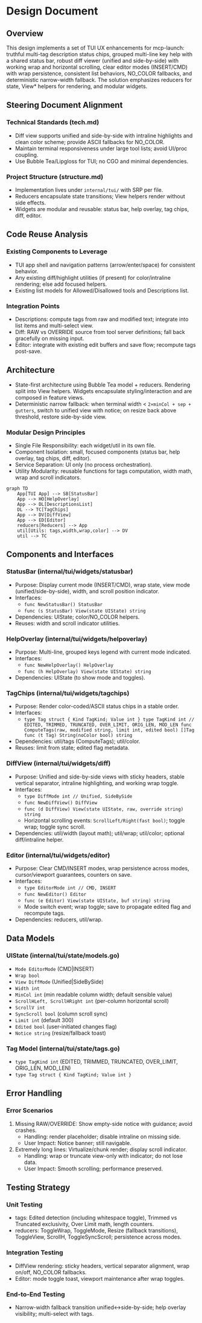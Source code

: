 # Design Document

## Overview

This design implements a set of TUI UX enhancements for mcp-launch: truthful multi-tag description status chips, grouped multi-line key help with a shared status bar, robust diff viewer (unified and side-by-side) with working wrap and horizontal scrolling, clear editor modes (INSERT/CMD) with wrap persistence, consistent list behaviors, NO_COLOR fallbacks, and deterministic narrow-width fallback. The solution emphasizes reducers for state, View* helpers for rendering, and modular widgets.

## Steering Document Alignment

### Technical Standards (tech.md)
- Diff view supports unified and side-by-side with intraline highlights and clean color scheme; provide ASCII fallbacks for NO_COLOR.
- Maintain terminal responsiveness under large tool lists; avoid UI/proc coupling.
- Use Bubble Tea/Lipgloss for TUI; no CGO and minimal dependencies.

### Project Structure (structure.md)
- Implementation lives under `internal/tui/` with SRP per file.
- Reducers encapsulate state transitions; View helpers render without side effects.
- Widgets are modular and reusable: status bar, help overlay, tag chips, diff, editor.

## Code Reuse Analysis

### Existing Components to Leverage
- TUI app shell and navigation patterns (arrow/enter/space) for consistent behavior.
- Any existing diff/highlight utilities (if present) for color/intraline rendering; else add focused helpers.
- Existing list models for Allowed/Disallowed tools and Descriptions list.

### Integration Points
- Descriptions: compute tags from raw and modified text; integrate into list items and multi-select view.
- Diff: RAW vs OVERRIDE source from tool server definitions; fall back gracefully on missing input.
- Editor: integrate with existing edit buffers and save flow; recompute tags post-save.

## Architecture

- State-first architecture using Bubble Tea model + reducers. Rendering split into View helpers. Widgets encapsulate styling/interaction and are composed in feature views.
- Deterministic narrow fallback: when terminal width < `2×minCol + sep + gutters`, switch to unified view with notice; on resize back above threshold, restore side-by-side view.

### Modular Design Principles
- Single File Responsibility: each widget/util in its own file.
- Component Isolation: small, focused components (status bar, help overlay, tag chips, diff, editor).
- Service Separation: UI only (no process orchestration).
- Utility Modularity: reusable functions for tags computation, width math, wrap and scroll indicators.

```mermaid
graph TD
    App[TUI App] --> SB[StatusBar]
    App --> HO[HelpOverlay]
    App --> DL[DescriptionsList]
    DL --> TC[TagChips]
    App --> DV[DiffView]
    App --> ED[Editor]
    reducers[Reducers] --> App
    util[Utils: tags,width,wrap,color] --> DV
    util --> TC
```

## Components and Interfaces

### StatusBar (internal/tui/widgets/statusbar)
- Purpose: Display current mode (INSERT/CMD), wrap state, view mode (unified/side-by-side), width, and scroll position indicator.
- Interfaces:
  - `func NewStatusBar() StatusBar`
  - `func (s StatusBar) View(state UIState) string`
- Dependencies: UIState; color/NO_COLOR helpers.
- Reuses: width and scroll indicator utilities.

### HelpOverlay (internal/tui/widgets/helpoverlay)
- Purpose: Multi-line, grouped keys legend with current mode indicated.
- Interfaces:
  - `func NewHelpOverlay() HelpOverlay`
  - `func (h HelpOverlay) View(state UIState) string`
- Dependencies: UIState (to show mode and toggles).

### TagChips (internal/tui/widgets/tagchips)
- Purpose: Render color-coded/ASCII status chips in a stable order.
- Interfaces:
  - `type Tag struct { Kind TagKind; Value int }
    type TagKind int // EDITED, TRIMMED, TRUNCATED, OVER_LIMIT, ORIG_LEN, MOD_LEN
    func ComputeTags(raw, modified string, limit int, edited bool) []Tag
    func (t Tag) String(noColor bool) string`
- Dependencies: util/tags (ComputeTags); util/color.
- Reuses: limit from state; edited flag metadata.

### DiffView (internal/tui/widgets/diff)
- Purpose: Unified and side-by-side views with sticky headers, stable vertical separator, intraline highlighting, and working wrap toggle.
- Interfaces:
  - `type DiffMode int // Unified, SideBySide`
  - `func NewDiffView() DiffView`
  - `func (d DiffView) View(state UIState, raw, override string) string`
  - Horizontal scrolling events: `ScrollLeft/Right(fast bool)`; toggle wrap; toggle sync scroll.
- Dependencies: util/width (layout math); util/wrap; util/color; optional diff/intraline helper.

### Editor (internal/tui/widgets/editor)
- Purpose: Clear CMD/INSERT modes, wrap persistence across modes, cursor/viewport guarantees, counters on save.
- Interfaces:
  - `type EditorMode int // CMD, INSERT`
  - `func NewEditor() Editor`
  - `func (e Editor) View(state UIState, buf string) string`
  - Mode switch event; wrap toggle; save to propagate edited flag and recompute tags.
- Dependencies: reducers, util/wrap.

## Data Models

### UIState (internal/tui/state/models.go)
- `Mode EditorMode` (CMD|INSERT)
- `Wrap bool`
- `View DiffMode` (Unified|SideBySide)
- `Width int`
- `MinCol int` (min readable column width; default sensible value)
- `ScrollHLeft, ScrollHRight int` (per-column horizontal scroll)
- `ScrollV int`
- `SyncScroll bool` (column scroll sync)
- `Limit int` (default 300)
- `Edited bool` (user-initiated changes flag)
- `Notice string` (resize/fallback toast)

### Tag Model (internal/tui/state/tags.go)
- `type TagKind int` (EDITED, TRIMMED, TRUNCATED, OVER_LIMIT, ORIG_LEN, MOD_LEN)
- `type Tag struct { Kind TagKind; Value int }`

## Error Handling

### Error Scenarios
1. Missing RAW/OVERRIDE: Show empty-side notice with guidance; avoid crashes.
   - Handling: render placeholder; disable intraline on missing side.
   - User Impact: Notice banner; still navigable.
2. Extremely long lines: Virtualize/chunk render; display scroll indicator.
   - Handling: wrap or truncate view-only with indicator; do not lose data.
   - User Impact: Smooth scrolling; performance preserved.

## Testing Strategy

### Unit Testing
- tags: Edited detection (including whitespace toggle), Trimmed vs Truncated exclusivity, Over Limit math, length counters.
- reducers: ToggleWrap, ToggleMode, Resize (fallback transitions), ToggleView, ScrollH, ToggleSyncScroll; persistence across modes.

### Integration Testing
- DiffView rendering: sticky headers, vertical separator alignment, wrap on/off, NO_COLOR fallbacks.
- Editor: mode toggle toast, viewport maintenance after wrap toggles.

### End-to-End Testing
- Narrow-width fallback transition unified<->side-by-side; help overlay visibility; multi-select with tags.

